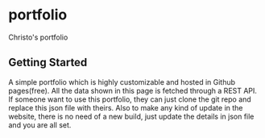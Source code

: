 # portfolio

Christo's portfolio

## Getting Started

A simple portfolio which is highly customizable and hosted in Github pages(free). All the data shown in this page is fetched through a REST API. If someone want to use this portfolio, they can just clone the git repo and replace this json file with theirs. Also to make any kind of update in the website, there is no need of a new build, just update the details in json file and you are all set.